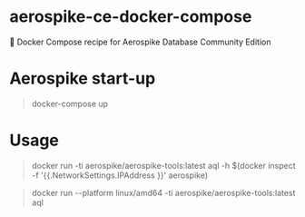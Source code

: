 # aerospike-ce-docker-compose
🚢 Docker Compose recipe for Aerospike Database Community Edition

# Aerospike start-up

> docker-compose up

# Usage

> docker run -ti aerospike/aerospike-tools:latest aql -h  $(docker inspect -f '{{.NetworkSettings.IPAddress }}' aerospike)

> docker run --platform linux/amd64 -ti aerospike/aerospike-tools:latest aql